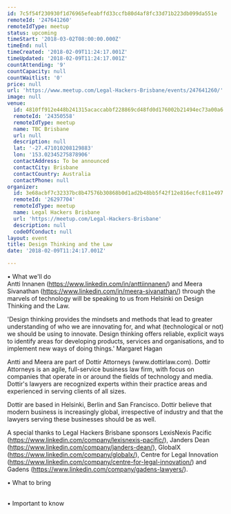 ```yaml
---
id: 7c5f54f230930f1d76965efeabffd33ccfb80d4af8fc33d71b223db099da551e
remoteId: '247641260'
remoteIdType: meetup
status: upcoming
timeStart: '2018-03-02T08:00:00.000Z'
timeEnd: null
timeCreated: '2018-02-09T11:24:17.001Z'
timeUpdated: '2018-02-09T11:24:17.001Z'
countAttending: '9'
countCapacity: null
countWaitlist: '0'
price: null
url: 'https://www.meetup.com/Legal-Hackers-Brisbane/events/247641260/'
image: null
venue:
  id: 4810ff912e448b241315acaccabbf228869cd48fd0d176002b21494ec73a00a6
  remoteId: '24350558'
  remoteIdType: meetup
  name: TBC Brisbane
  url: null
  description: null
  lat: '-27.471010208129883'
  lon: '153.02345275878906'
  contactAddress: To be announced
  contactCity: Brisbane
  contactCountry: Australia
  contactPhone: null
organizer:
  id: 3e68acbf7c32337bc8b47576b30868b0d1ad2b48bb5f42f12e816ecfc811e497
  remoteId: '26297704'
  remoteIdType: meetup
  name: Legal Hackers Brisbane
  url: 'https://meetup.com/Legal-Hackers-Brisbane'
  description: null
  codeOfConduct: null
layout: event
title: Design Thinking and the Law
date: '2018-02-09T11:24:17.001Z'

---
```

<p>• What we'll do<br/>Antti Innanen (<a href="https://www.linkedin.com/in/anttiinnanen/" class="linkified">https://www.linkedin.com/in/anttiinnanen/</a>) and Meera Sivanathan (<a href="https://www.linkedin.com/in/meera-sivanathan/" class="linkified">https://www.linkedin.com/in/meera-sivanathan/</a>) through the marvels of technology will be speaking to us from Helsinki on Design Thinking and the Law.</p> <p>'Design thinking provides the mindsets and methods that lead to greater understanding of who we are innovating for, and what (technological or not) we should be using to innovate. Design thinking offers reliable, explicit ways to identify areas for developing products, services and organisations, and to implement new ways of doing things.' Margaret Hagan</p> <p>Antti and Meera are part of Dottir Attorneys (www.dottirlaw.com). Dottir Attorneys is an agile, full-service business law firm, with focus on companies that operate in or around the fields of technology and media. Dottir's lawyers are recognized experts within their practice areas and experienced in serving clients of all sizes.</p> <p>Dottir are based in Helsinki, Berlin and San Francisco. Dottir believe that modern business is increasingly global, irrespective of industry and that the lawyers serving these businesses should be as well.</p> <p>A special thanks to Legal Hackers Brisbane sponsors LexisNexis Pacific (<a href="https://www.linkedin.com/company/lexisnexis-pacific/" class="linkified">https://www.linkedin.com/company/lexisnexis-pacific/</a>), Janders Dean (<a href="https://www.linkedin.com/company/janders-dean/" class="linkified">https://www.linkedin.com/company/janders-dean/</a>), GlobalX (<a href="https://www.linkedin.com/company/globalx/" class="linkified">https://www.linkedin.com/company/globalx/</a>), Centre for Legal Innovation (<a href="https://www.linkedin.com/company/centre-for-legal-innovation/" class="linkified">https://www.linkedin.com/company/centre-for-legal-innovation/</a>) and Gadens (<a href="https://www.linkedin.com/company/gadens-lawyers/" class="linkified">https://www.linkedin.com/company/gadens-lawyers/</a>).</p> <p>• What to bring</p> <p><br/>• Important to know</p>
